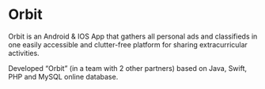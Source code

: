 # Orbit
Orbit is an Android & IOS App that gathers all personal ads and classifieds in one easily
accessible and clutter-free platform for sharing extracurricular activities.

Developed “Orbit” (in a team with 2 other partners) based on Java, Swift, PHP and MySQL
online database.
